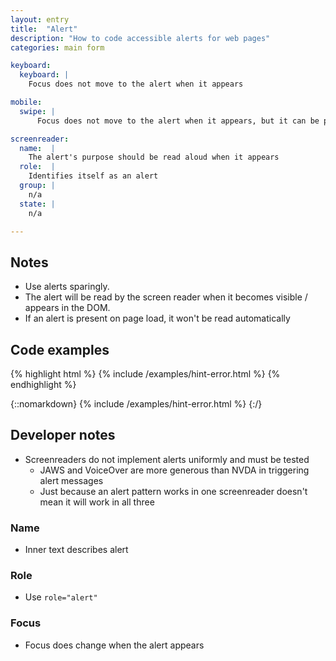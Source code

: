 ```yaml
---
layout: entry
title:  "Alert"
description: "How to code accessible alerts for web pages"
categories: main form

keyboard:
  keyboard: |
    Focus does not move to the alert when it appears

mobile:
  swipe: |
      Focus does not move to the alert when it appears, but it can be perceived by the screen reader

screenreader:  
  name:  |
    The alert's purpose should be read aloud when it appears
  role:  |
    Identifies itself as an alert
  group: |
    n/a
  state: |
    n/a

---
```


## Notes

- Use alerts sparingly. 
- The alert will be read by the screen reader when it becomes visible / appears in the DOM.
- If an alert is present on page load, it won't be read automatically

## Code examples

{% highlight html %}
{% include /examples/hint-error.html %}
{% endhighlight %}

{::nomarkdown}
<example>
{% include /examples/hint-error.html %}
</example>
{:/}


## Developer notes

- Screenreaders do not implement alerts uniformly and must be tested
  - JAWS and VoiceOver are more generous than NVDA in triggering alert messages
  - Just because an alert pattern works in one screenreader doesn't mean it will work in all three

### Name
- Inner text describes alert

### Role
- Use `role="alert"` 

### Focus
- Focus does change when the alert appears

